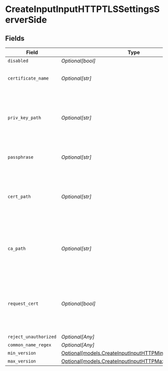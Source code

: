 # CreateInputInputHTTPTLSSettingsServerSide


## Fields

| Field                                                                                                        | Type                                                                                                         | Required                                                                                                     | Description                                                                                                  |
| ------------------------------------------------------------------------------------------------------------ | ------------------------------------------------------------------------------------------------------------ | ------------------------------------------------------------------------------------------------------------ | ------------------------------------------------------------------------------------------------------------ |
| `disabled`                                                                                                   | *Optional[bool]*                                                                                             | :heavy_minus_sign:                                                                                           | N/A                                                                                                          |
| `certificate_name`                                                                                           | *Optional[str]*                                                                                              | :heavy_minus_sign:                                                                                           | The name of the predefined certificate                                                                       |
| `priv_key_path`                                                                                              | *Optional[str]*                                                                                              | :heavy_minus_sign:                                                                                           | Path on server containing the private key to use. PEM format. Can reference $ENV_VARS.                       |
| `passphrase`                                                                                                 | *Optional[str]*                                                                                              | :heavy_minus_sign:                                                                                           | Passphrase to use to decrypt private key                                                                     |
| `cert_path`                                                                                                  | *Optional[str]*                                                                                              | :heavy_minus_sign:                                                                                           | Path on server containing certificates to use. PEM format. Can reference $ENV_VARS.                          |
| `ca_path`                                                                                                    | *Optional[str]*                                                                                              | :heavy_minus_sign:                                                                                           | Path on server containing CA certificates to use. PEM format. Can reference $ENV_VARS.                       |
| `request_cert`                                                                                               | *Optional[bool]*                                                                                             | :heavy_minus_sign:                                                                                           | Require clients to present their certificates. Used to perform client authentication using SSL certs.        |
| `reject_unauthorized`                                                                                        | *Optional[Any]*                                                                                              | :heavy_minus_sign:                                                                                           | N/A                                                                                                          |
| `common_name_regex`                                                                                          | *Optional[Any]*                                                                                              | :heavy_minus_sign:                                                                                           | N/A                                                                                                          |
| `min_version`                                                                                                | [Optional[models.CreateInputInputHTTPMinimumTLSVersion]](../models/createinputinputhttpminimumtlsversion.md) | :heavy_minus_sign:                                                                                           | N/A                                                                                                          |
| `max_version`                                                                                                | [Optional[models.CreateInputInputHTTPMaximumTLSVersion]](../models/createinputinputhttpmaximumtlsversion.md) | :heavy_minus_sign:                                                                                           | N/A                                                                                                          |